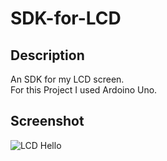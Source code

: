 # SDK-for-LCD
## Description
An SDK for my LCD screen. <br>
For this Project I used Ardoino Uno.

## Screenshot

![LCD Hello](https://user-images.githubusercontent.com/37881919/203777371-487e5981-484c-4e37-85f3-7bb4e3194b0c.gif)
